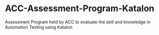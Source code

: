 # ACC-Assessment-Program-Katalon

Assessment Program held by ACC to evaluate the skill and knowledge in Automation Testing using Katalon
